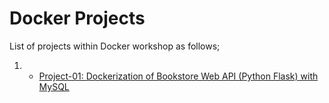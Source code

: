 # Docker Projects
List of projects within Docker workshop as follows;
1. - [Project-01: Dockerization of Bookstore Web API (Python Flask) with MySQL](./Docker-Projects/Docker-Project-01/README.md)